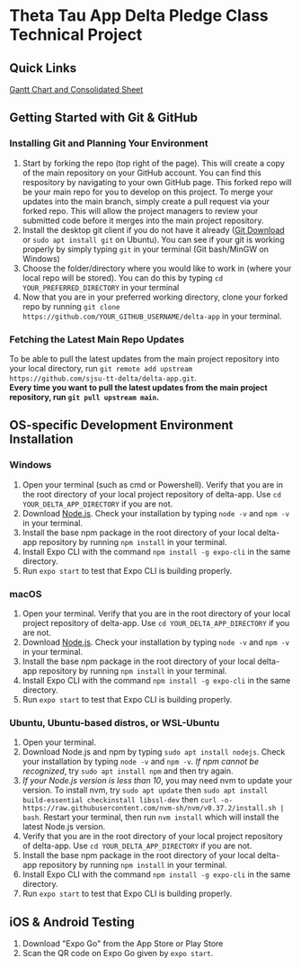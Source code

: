 # Theta Tau App Delta Pledge Class Technical Project

## Quick Links
[Gantt Chart and Consolidated Sheet](https://docs.google.com/spreadsheets/d/1VhCbg1d47hBmEg20Uc_-arUAMw05hEPBOkWhSjltqOU/edit#gid=574701751)

## Getting Started with Git & GitHub

### Installing Git and Planning Your Environment
1. Start by forking the repo (top right of the page). This will create a copy of the main repository on your GitHub account. 
You can find this respository by navigating to your own GitHub page. This forked repo will be your main repo for you to develop on this project. 
To merge your updates into the main branch, simply create a pull request via your forked repo. This will allow the project managers to review your submitted code before it merges into the main project repository.
2. Install the desktop git client if you do not have it already ([Git Download](https://git-scm.com/downloads) or `sudo apt install git` on Ubuntu). You can see if your git is working properly by simply typing `git` in your terminal (Git bash/MinGW on Windows)
3. Choose the folder/directory where you would like to work in (where your local repo will be stored). You can do this by typing `cd YOUR_PREFERRED_DIRECTORY` in your terminal
4. Now that you are in your preferred working directory, clone your forked repo by running `git clone https://github.com/YOUR_GITHUB_USERNAME/delta-app` in your terminal.

### Fetching the Latest Main Repo Updates
To be able to pull the latest updates from the main project repository into your local directory, run `git remote add upstream https://github.com/sjsu-tt-delta/delta-app.git`. <br/>
**Every time you want to pull the latest updates from the main project repository, run `git pull upstream main`.**

## OS-specific Development Environment Installation
### Windows
1. Open your terminal (such as cmd or Powershell). Verify that you are in the root directory of your local project repository of delta-app. Use `cd YOUR_DELTA_APP_DIRECTORY` if you are not.
2. Download [Node.js](https://nodejs.org/en/download/). Check your installation by typing `node -v` and `npm -v` in your terminal.
3. Install the base npm package in the root directory of your local delta-app repository by running `npm install` in your terminal.
4. Install Expo CLI with the command `npm install -g expo-cli` in the same directory.
5. Run `expo start` to test that Expo CLI is building properly.

### macOS
1. Open your terminal. Verify that you are in the root directory of your local project repository of delta-app. Use `cd YOUR_DELTA_APP_DIRECTORY` if you are not.
2. Download [Node.js](https://nodejs.org/en/download/). Check your installation by typing `node -v` and `npm -v` in your terminal.
3. Install the base npm package in the root directory of your local delta-app repository by running `npm install` in your terminal.
4. Install Expo CLI with the command `npm install -g expo-cli` in the same directory.
5. Run `expo start` to test that Expo CLI is building properly.

### Ubuntu, Ubuntu-based distros, or WSL-Ubuntu
1. Open your terminal.
2. Download Node.js and npm by typing `sudo apt install nodejs`. Check your installation by typing `node -v` and `npm -v`. 
*If npm cannot be recognized*, try `sudo apt install npm` and then try again.
3. *If your Node.js version is less than 10*, you may need nvm to update your version. To install nvm, try `sudo apt update` then `sudo apt install build-essential checkinstall libssl-dev` then 
`curl -o- https://raw.githubusercontent.com/nvm-sh/nvm/v0.37.2/install.sh | bash`. 
Restart your terminal, then run `nvm install` which will install the latest Node.js version.
4. Verify that you are in the root directory of your local project repository of delta-app. Use `cd YOUR_DELTA_APP_DIRECTORY` if you are not.
5. Install the base npm package in the root directory of your local delta-app repository by running `npm install` in your terminal.
6. Install Expo CLI with the command `npm install -g expo-cli` in the same directory.
7. Run `expo start` to test that Expo CLI is building properly.

## iOS & Android Testing
1. Download "Expo Go" from the App Store or Play Store
2. Scan the QR code on Expo Go given by `expo start`.
